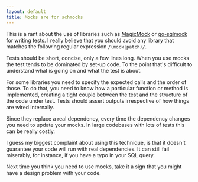 ```yaml
---
layout: default
title: Mocks are for schmocks
---
```


This is a rant about the use of libraries such as [MagicMock](https://docs.python.org/3/library/unittest.mock.html#unittest.mock.MagicMock) or [go-sqlmock](https://github.com/DATA-DOG/go-sqlmock) for writing tests. I really believe that you should avoid any library that matches the following regular expression `/(mock|patch)/`.

Tests should be short, concise, only a few lines long. When you use mocks the test tends to be dominated by set-up code. To the point that's difficult to understand what is going on and what the test is about.

For some libraries you need to specify the expected calls and the order of those. To do that, you need to know how a particular function or method is implemented, creating a tight couple between the test and the structure of the code under test. Tests should assert outputs irrespective of how things are wired internally.

Since they replace a real dependency, every time the dependency changes you need to update your mocks. In large codebases with lots of tests this can be really costly.

I guess my biggest complaint about using this technique, is that it doesn't guarantee your code will run with real dependencies. It can still fail miserably, for instance, if you have a typo in your SQL query.

Next time you think you need to use mocks, take it a sign that you might have a design problem with your code.
